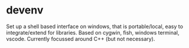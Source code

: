 # devenv
Set up a shell based interface on windows, that is portable/local, easy to integrate/extend for libraries. Based on cygwin, fish, windows terminal, vscode. Currently focussed around C++ (but not necessary).

